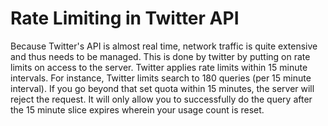 # Rate Limiting in Twitter API

Because Twitter's API is almost real time, network traffic is quite extensive and thus needs to be managed. This is done by twitter by putting on rate limits on access to the server. Twitter applies rate limits within 15 minute intervals. For instance, Twitter limits search to 180 queries (per 15 minute interval). If you go beyond that set quota within 15 minutes, the server will reject the request. It will only allow you to successfully do the query after the 15 minute slice expires wherein your usage count is reset.